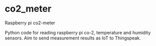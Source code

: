 # co2_meter
Raspberry pi co2-meter

Python code for reading raspberry pi co-2, temperature and humidity sensors.
Aim to send measurement results as IoT to Thingspeak.
